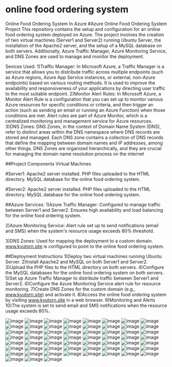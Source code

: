 # online food ordering system
Online Food Ordering System In Azure
#Azure Online Food Ordering System Project
This repository contains the setup and configuration for an online food ordering system deployed on Azure. The project involves the creation of two virtual machines (Server1 and Server2) running Ubuntu Server, the installation of the Apache2 server, and the setup of a MySQL database on both servers. Additionally, Azure Traffic Manager, Azure Monitoring Service, and DNS Zones are used to manage and monitor the deployment.

Sevices Used:
1)Traffic Manager:
In Microsoft Azure, a Traffic Manager is a service that allows you to distribute traffic across multiple endpoints (such as Azure regions, Azure App Service instances, or external, non-Azure endpoints) based on various routing methods. It is used to improve the availability and responsiveness of your applications by directing user traffic to the most suitable endpoint. 
2)Monitor Alert Rules: 
In Microsoft Azure, a Monitor Alert Rule is a configuration that you can set up to monitor various Azure resources for specific conditions or criteria, and then trigger an action (such as sending an email or running an Azure Function) when those conditions are met. Alert rules are part of Azure Monitor, which is a centralized monitoring and management service for Azure resources.
3)DNS Zones:
DNS Zones, in the context of Domain Name System (DNS), refer to distinct areas within the DNS namespace where DNS records are stored and managed. Each DNS zone contains a collection of DNS records that define the mapping between domain names and IP addresses, among other things. DNS Zones are organized hierarchically, and they are crucial for managing the domain name resolution process on the internet


##Project Components
Virtual Machines

#Server1:
Apache2 server installed.
PHP files uploaded to the HTML directory.
MySQL database for the online food ordering system.

#Server2:
Apache2 server installed.
PHP files uploaded to the HTML directory.
MySQL database for the online food ordering system.

##Azure Services:
1)Azure Traffic Manager:
Configured to manage traffic between Server1 and Server2.
Ensures high availability and load balancing for the online food ordering system.

2)Azure Monitoring Service:
Alert rule set up to send notifications (email and SMS) when the system's resource usage exceeds 80% threshold.

3)DNS Zones:
Used for mapping the deployment to a custom domain.
www.kyutorn.site is configured to point to the online food ordering system.

##Deployment Instructions
1)Deploy two virtual machines running Ubuntu Server.
2)Install Apache2 and MySQL on both Server1 and Server2.
3)Upload the PHP files to the HTML directory on both servers.
4)Configure the MySQL databases for the online food ordering system on both servers.
5)Set up Azure Traffic Manager to distribute traffic between Server1 and Server2.
6)Configure the Azure Monitoring Service alert rule for resource monitoring.
7)Create DNS Zones for the custom domain (e.g., www.kyutorn.site) and activate it.
8)Access the online food ordering system by visiting www.kyutorn.site in a web browser.
9)Monitoring and Alerts
10)The system is set to send email and SMS notifications when the resource usage exceeds 80%.

![image](https://github.com/Ravan2602/Azure-project/assets/111184375/3b5d8569-b93d-47a9-a491-f491034ade3c)
![image](https://github.com/Ravan2602/Azure-project/assets/111184375/122d164d-ecd0-4d5e-a2f7-42cfcd2e9053)
![image](https://github.com/Ravan2602/Azure-project/assets/111184375/2442573e-4fbf-40e1-9957-60ef53e34bde)
![image](https://github.com/Ravan2602/Azure-project/assets/111184375/847a68f2-46d7-4716-a544-b589547c71a9)
![image](https://github.com/Ravan2602/Azure-project/assets/111184375/8ef3a371-599f-48a4-944a-514d3564ab0b)
![image](https://github.com/Ravan2602/Azure-project/assets/111184375/6b8690b2-38c2-45a5-b8bf-fa8ad2e204dd)
![image](https://github.com/Ravan2602/Azure-project/assets/111184375/ba9219ae-83ca-4124-9caf-9ed166c37475)
![image](https://github.com/Ravan2602/Azure-project/assets/111184375/cb5d72e3-3176-48df-bf76-5f31dff32045)
![image](https://github.com/Ravan2602/Azure-project/assets/111184375/d0753a98-1550-4bde-8d49-1835c937ad29)
![image](https://github.com/Ravan2602/Azure-project/assets/111184375/664dbec8-f1fd-4c04-b6d7-03695e00e422)
![image](https://github.com/Ravan2602/Azure-project/assets/111184375/edd5a1ce-cc50-4600-85b2-ea36a79b6bdd)
![image](https://github.com/Ravan2602/Azure-project/assets/111184375/ee89f33a-9c64-441e-88bd-9e6781e992a1)
![image](https://github.com/Ravan2602/Azure-project/assets/111184375/c325842f-6871-44b1-88ea-34944d5c3174)
![image](https://github.com/Ravan2602/Azure-project/assets/111184375/1e164bbb-be24-4b3e-a8d9-b6a54771aa8e)
![image](https://github.com/Ravan2602/Azure-project/assets/111184375/8144f8cf-5ab1-4ef2-a301-329222ee261c)
![image](https://github.com/Ravan2602/Azure-project/assets/111184375/9e196ff7-d472-4d1e-b4be-e4046beccbe9)
![image](https://github.com/Ravan2602/Azure-project/assets/111184375/d567ef49-0cad-42db-a3fb-be0707d62023)
![image](https://github.com/Ravan2602/Azure-project/assets/111184375/280d59b5-1d3a-47f0-9740-f5414aa9e0ea)
![image](https://github.com/Ravan2602/Azure-project/assets/111184375/9020f99a-8059-4b38-a312-cafd741335cc)
![image](https://github.com/Ravan2602/Azure-project/assets/111184375/8e22ca33-62c2-4c72-8401-322be9008e40)
![image](https://github.com/Ravan2602/Azure-project/assets/111184375/ae4579a0-7e8f-4284-8ef5-7866db21b02f)
![image](https://github.com/Ravan2602/Azure-project/assets/111184375/761e9d50-8070-4095-acab-76ac6657f757)
![image](https://github.com/Ravan2602/Azure-project/assets/111184375/0b67abe9-b4f4-46c6-b009-4104d1103d39)
![image](https://github.com/Ravan2602/Azure-project/assets/111184375/c2312b6b-0b12-491e-9416-d0b886b621d7)
![image](https://github.com/Ravan2602/Azure-project/assets/111184375/62abf156-5843-4bf1-ba06-c0c1f4f6b61f)
![image](https://github.com/Ravan2602/Azure-project/assets/111184375/bd50b906-22fb-43a0-a4ba-c6aed1d70cc1)
![image](https://github.com/Ravan2602/Azure-project/assets/111184375/cb86cba9-7fc2-41a0-bda6-04d71bbed6b1)
![image](https://github.com/Ravan2602/Azure-project/assets/111184375/f6aaf403-2980-451f-8497-f2c977e8ea58)
![image](https://github.com/Ravan2602/Azure-project/assets/111184375/f130e486-1dd8-424d-b590-e03323800d2c)
![image](https://github.com/Ravan2602/Azure-project/assets/111184375/3c601c83-7da4-4815-8e67-a9bb4442d2f0)
![image](https://github.com/Ravan2602/Azure-project/assets/111184375/a793af70-ceda-4686-ac37-f466d86a72b8)
![image](https://github.com/Ravan2602/Azure-project/assets/111184375/b5300482-a89b-44fa-b952-0d86be60be48)
![image](https://github.com/Ravan2602/Azure-project/assets/111184375/4cb02462-deba-4e84-90ee-334e3c0e795b)
![image](https://github.com/Ravan2602/Azure-project/assets/111184375/7a58732d-c7ff-47f3-95c5-037bee5e8682)
![image](https://github.com/Ravan2602/Azure-project/assets/111184375/c0339b9c-4567-45fa-a534-faaedc6c097b)
![image](https://github.com/Ravan2602/Azure-project/assets/111184375/4749ac02-c3e5-4e56-9813-2c659e0ad1d3)
![image](https://github.com/Ravan2602/Azure-project/assets/111184375/c4f9b19b-0995-4633-928c-ef6772dd0c1b)
![image](https://github.com/Ravan2602/Azure-project/assets/111184375/014b2353-bb18-476c-af4d-6346eddd76bc)
![image](https://github.com/Ravan2602/Azure-project/assets/111184375/a7f2abbd-dce6-468b-8993-575c5a9344c6)
![image](https://github.com/Ravan2602/Azure-project/assets/111184375/f42fbc2b-0ae9-4f4b-bb64-a45c6728f011)
![image](https://github.com/Ravan2602/Azure-project/assets/111184375/a7b62350-7522-4bed-b756-d38b8918d63c)
![image](https://github.com/Ravan2602/Azure-project/assets/111184375/75c4a5c7-f2ce-4e04-bab2-5ec496e31367)
![image](https://github.com/Ravan2602/Azure-project/assets/111184375/170ee2b9-75bc-4ee2-b1e4-73de89d3caa2)
![image](https://github.com/Ravan2602/Azure-project/assets/111184375/af97e073-ef5f-4523-a01b-84f6e860af64)
![image](https://github.com/Ravan2602/Azure-project/assets/111184375/bb91d577-9db2-49b9-a2de-c6d7920ff32e)
![image](https://github.com/Ravan2602/Azure-project/assets/111184375/a8f0a5b7-680b-460f-b670-31f7739f890d)
![image](https://github.com/Ravan2602/Azure-project/assets/111184375/61981b64-da35-49f3-97f1-aa5b8e6e6931)
![image](https://github.com/Ravan2602/Azure-project/assets/111184375/df411e60-069d-4890-8165-eb136ddc6d74)
![image](https://github.com/Ravan2602/Azure-project/assets/111184375/c9bbafe4-bb4b-4a69-b49c-cf86988ad3bf)
![image](https://github.com/Ravan2602/Azure-project/assets/111184375/db201590-c920-4f49-b8e8-f0c4624712b0)
![image](https://github.com/Ravan2602/Azure-project/assets/111184375/6ba02da7-f2cc-4ac6-96f3-11cc7087f755)
![image](https://github.com/Ravan2602/Azure-project/assets/111184375/f9ec7493-1445-419c-bec6-8103492e059c)
![image](https://github.com/Ravan2602/Azure-project/assets/111184375/203adcae-3437-4dc3-a3a3-9c7e9b8c3485)
![image](https://github.com/Ravan2602/Azure-project/assets/111184375/8638456e-444f-4f11-bde5-ec178783efa8)
![image](https://github.com/Ravan2602/Azure-project/assets/111184375/2d8cd615-363b-4d3e-b722-bdaef88c6498)
![image](https://github.com/Ravan2602/Azure-project/assets/111184375/f858c4e7-50ae-435a-bbbc-823e6e28aa99)
![image](https://github.com/Ravan2602/Azure-project/assets/111184375/39f3570d-fd30-47ec-8505-a3655c715fb2)
![image](https://github.com/Ravan2602/Azure-project/assets/111184375/6ac03c6d-fe72-4fc8-aed7-ac2d1e94fe4e)
![image](https://github.com/Ravan2602/Azure-project/assets/111184375/6e558f91-d1c8-4409-9798-d88535762022)




